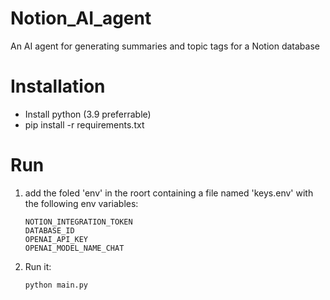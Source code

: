 # Notion_AI_agent
 An AI agent for generating summaries and topic tags for a Notion database

# Installation
- Install python (3.9 preferrable)
- pip install -r requirements.txt

# Run
1. add the foled 'env' in the roort containing a file named 'keys.env' with the following env variables:
   ```
   NOTION_INTEGRATION_TOKEN
   DATABASE_ID
   OPENAI_API_KEY
   OPENAI_MODEL_NAME_CHAT
   ```
3. Run it:
   ```
   python main.py
   ```
